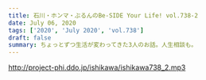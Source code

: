 ```yaml
---
title: 石川・ホンマ・ぶるんのBe-SIDE Your Life! vol.738-2
date: July 06, 2020
tags: ['2020', 'July 2020', 'vol.738']
draft: false
summary: ちょっとずつ生活が変わってきた3人のお話。人生相談も。
---
```


http://project-phi.ddo.jp/ishikawa/ishikawa738_2.mp3
